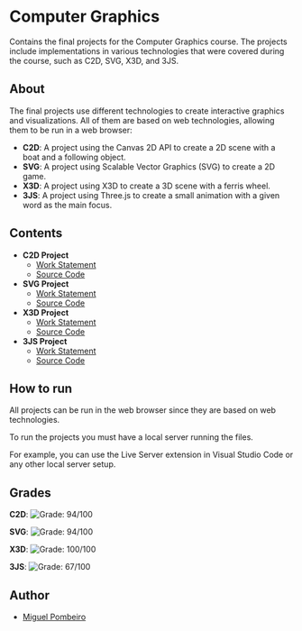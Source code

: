# Computer Graphics

Contains the final projects for the Computer Graphics course. The projects include implementations in various technologies that were covered during the course, such as C2D, SVG, X3D, and 3JS.

## About

The final projects use different technologies to create interactive graphics and visualizations. 
All of them are based on web technologies, allowing them to be run in a web browser:

- **C2D**: A project using the Canvas 2D API to create a 2D scene with a boat and a following object.
- **SVG**: A project using Scalable Vector Graphics (SVG) to create a 2D game.
- **X3D**: A project using X3D to create a 3D scene with a ferris wheel.
- **3JS**: A project using Three.js to create a small animation with a given word as the main focus.

## Contents

- **C2D Project**
  - [Work Statement](./workStatement_C2D.png)
  - [Source Code](./C2D)
- **SVG Project**
  - [Work Statement](./workStatement_SVG.png)
  - [Source Code](./SVG)
- **X3D Project**
  - [Work Statement](./workStatement_X3D.png)
  - [Source Code](./X3D)
- **3JS Project**
  - [Work Statement](./workStatement_3JS.png)
  - [Source Code](./3JS)

## How to run

All projects can be run in the web browser since they are based on web technologies.

To run the projects you must have a local server running the files.

For example, you can use the Live Server extension in Visual Studio Code or any other local server setup.

## Grades

**C2D**: ![Grade: 94/100](https://img.shields.io/badge/Grade-94%2F100-brightgreen)

**SVG**: ![Grade: 94/100](https://img.shields.io/badge/Grade-94%2F100-brightgreen)

**X3D**: ![Grade: 100/100](https://img.shields.io/badge/Grade-100%2F100-brightgreen)

**3JS**: ![Grade: 67/100](https://img.shields.io/badge/Grade-67%2F100-brightgreen)

## Author

- [Miguel Pombeiro](https://github.com/MiguelPombeiro)